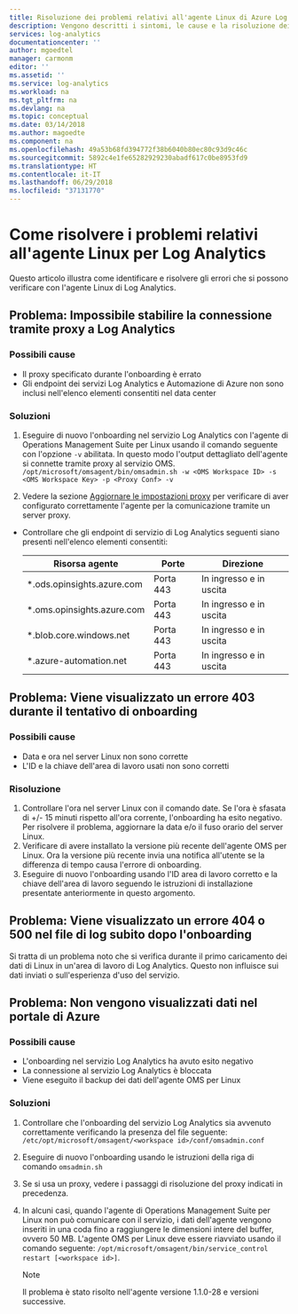 ```yaml
---
title: Risoluzione dei problemi relativi all'agente Linux di Azure Log Analytics | Microsoft Docs
description: Vengono descritti i sintomi, le cause e la risoluzione dei problemi più comuni con l'agente Linux di Log Analytics.
services: log-analytics
documentationcenter: ''
author: mgoedtel
manager: carmonm
editor: ''
ms.assetid: ''
ms.service: log-analytics
ms.workload: na
ms.tgt_pltfrm: na
ms.devlang: na
ms.topic: conceptual
ms.date: 03/14/2018
ms.author: magoedte
ms.component: na
ms.openlocfilehash: 49a53b68fd394772f38b6040b80ec80c93d9c46c
ms.sourcegitcommit: 5892c4e1fe65282929230abadf617c0be8953fd9
ms.translationtype: HT
ms.contentlocale: it-IT
ms.lasthandoff: 06/29/2018
ms.locfileid: "37131770"
---
```

# <a name="how-to-troubleshoot-issues-with-the-linux-agent-for-log-analytics"></a>Come risolvere i problemi relativi all'agente Linux per Log Analytics

Questo articolo illustra come identificare e risolvere gli errori che si possono verificare con l'agente Linux di Log Analytics.

## <a name="issue-unable-to-connect-through-proxy-to-log-analytics"></a>Problema: Impossibile stabilire la connessione tramite proxy a Log Analytics

### <a name="probable-causes"></a>Possibili cause
* Il proxy specificato durante l'onboarding è errato
* Gli endpoint dei servizi Log Analytics e Automazione di Azure non sono inclusi nell'elenco elementi consentiti nel data center 

### <a name="resolutions"></a>Soluzioni
1. Eseguire di nuovo l'onboarding nel servizio Log Analytics con l'agente di Operations Management Suite per Linux usando il comando seguente con l'opzione `-v` abilitata. In questo modo l'output dettagliato dell'agente si connette tramite proxy al servizio OMS. 
`/opt/microsoft/omsagent/bin/omsadmin.sh -w <OMS Workspace ID> -s <OMS Workspace Key> -p <Proxy Conf> -v`

2. Vedere la sezione [Aggiornare le impostazioni proxy](log-analytics-agent-manage.md#update-proxy-settings) per verificare di aver configurato correttamente l'agente per la comunicazione tramite un server proxy.    
* Controllare che gli endpoint di servizio di Log Analytics seguenti siano presenti nell'elenco elementi consentiti:

    |Risorsa agente| Porte | Direzione |
    |------|---------|----------|  
    |*.ods.opinsights.azure.com | Porta 443| In ingresso e in uscita |  
    |*.oms.opinsights.azure.com | Porta 443| In ingresso e in uscita |  
    |*.blob.core.windows.net | Porta 443| In ingresso e in uscita |  
    |*.azure-automation.net | Porta 443| In ingresso e in uscita | 

## <a name="issue-you-receive-a-403-error-when-trying-to-onboard"></a>Problema: Viene visualizzato un errore 403 durante il tentativo di onboarding

### <a name="probable-causes"></a>Possibili cause
* Data e ora nel server Linux non sono corrette 
* L'ID e la chiave dell'area di lavoro usati non sono corretti

### <a name="resolution"></a>Risoluzione

1. Controllare l'ora nel server Linux con il comando date. Se l'ora è sfasata di +/- 15 minuti rispetto all'ora corrente, l'onboarding ha esito negativo. Per risolvere il problema, aggiornare la data e/o il fuso orario del server Linux. 
2. Verificare di avere installato la versione più recente dell'agente OMS per Linux.  Ora la versione più recente invia una notifica all'utente se la differenza di tempo causa l'errore di onboarding.
3. Eseguire di nuovo l'onboarding usando l'ID area di lavoro corretto e la chiave dell'area di lavoro seguendo le istruzioni di installazione presentate anteriormente in questo argomento.

## <a name="issue-you-see-a-500-and-404-error-in-the-log-file-right-after-onboarding"></a>Problema: Viene visualizzato un errore 404 o 500 nel file di log subito dopo l'onboarding
Si tratta di un problema noto che si verifica durante il primo caricamento dei dati di Linux in un'area di lavoro di Log Analytics. Questo non influisce sui dati inviati o sull'esperienza d'uso del servizio.

## <a name="issue-you-are-not-seeing-any-data-in-the-azure-portal"></a>Problema: Non vengono visualizzati dati nel portale di Azure

### <a name="probable-causes"></a>Possibili cause

- L'onboarding nel servizio Log Analytics ha avuto esito negativo
- La connessione al servizio Log Analytics è bloccata
- Viene eseguito il backup dei dati dell'agente OMS per Linux

### <a name="resolutions"></a>Soluzioni
1. Controllare che l'onboarding del servizio Log Analytics sia avvenuto correttamente verificando la presenza del file seguente: `/etc/opt/microsoft/omsagent/<workspace id>/conf/omsadmin.conf`
2. Eseguire di nuovo l'onboarding usando le istruzioni della riga di comando `omsadmin.sh`
3. Se si usa un proxy, vedere i passaggi di risoluzione del proxy indicati in precedenza.
4. In alcuni casi, quando l'agente di Operations Management Suite per Linux non può comunicare con il servizio, i dati dell'agente vengono inseriti in una coda fino a raggiungere le dimensioni intere del buffer, ovvero 50 MB. L'agente OMS per Linux deve essere riavviato usando il comando seguente: `/opt/microsoft/omsagent/bin/service_control restart [<workspace id>]`. 

    >[!NOTE]
    >Il problema è stato risolto nell'agente versione 1.1.0-28 e versioni successive.

